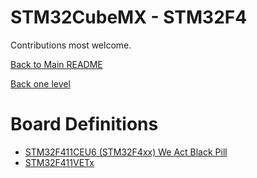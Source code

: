 # STM32CubeMX - STM32F4

Contributions most welcome.

[Back to Main README](../README.md)

[Back one level](../README.md)

# Board Definitions
* [STM32F411CEU6 (STM32F4xx) We Act Black Pill](STM32F4/STM32F411CEU6%20WeAct%20Mini%20V31/README.md)
* [STM32F411VETx](STM32F4/STM32F411VET/README.md)
